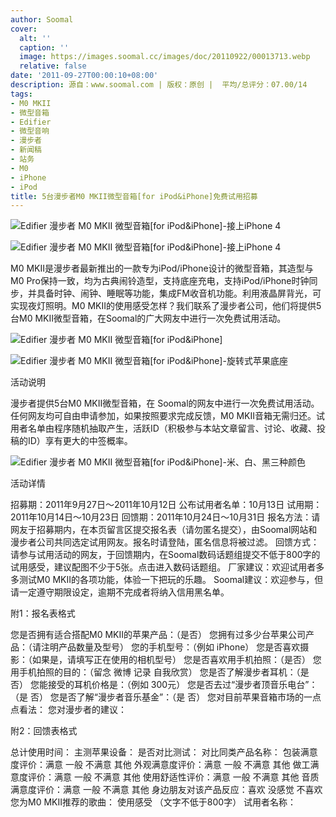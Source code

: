 ```yaml
---
author: Soomal
cover:
  alt: ''
  caption: ''
  image: https://images.soomal.cc/images/doc/20110922/00013713.webp
  relative: false
date: '2011-09-27T00:00:10+08:00'
description: 源自：www.soomal.com | 版权：原创 |  平均/总评分：07.00/14
tags:
- M0 MKII
- 微型音箱
- Edifier
- 微型音响
- 漫步者
- 新闻稿
- 站务
- M0
- iPhone
- iPod
title: 5台漫步者M0 MKII微型音箱[for iPod&iPhone]免费试用招募
---
```


![Edifier 漫步者 M0 MKII 微型音箱[for iPod&iPhone]-接上iPhone 4](https://images.soomal.cc/images/doc/20110922/00013713.webp)



![Edifier 漫步者 M0 MKII 微型音箱[for iPod&iPhone]-接上iPhone 4](https://images.soomal.cc/images/doc/20110922/00013714.webp)



M0 MKII是漫步者最新推出的一款专为iPod/iPhone设计的微型音箱，其造型与M0 Pro保持一致，均为古典闹铃造型，支持底座充电，支持iPod/iPhone时钟同步，并具备时钟、闹钟、睡眠等功能，集成FM收音机功能。利用液晶屏背光，可实现夜灯照明。M0 MKII的使用感受怎样？我们联系了漫步者公司，他们将提供5台M0 MKII微型音箱，在Soomal的广大网友中进行一次免费试用活动。



![Edifier 漫步者 M0 MKII 微型音箱[for iPod&iPhone]](https://images.soomal.cc/images/doc/20110922/00013712.webp)



![Edifier 漫步者 M0 MKII 微型音箱[for iPod&iPhone]-旋转式苹果底座](https://images.soomal.cc/images/doc/20110922/00013719.webp)



活动说明



漫步者提供5台M0 MKII微型音箱，在 Soomal的网友中进行一次免费试用活动。任何网友均可自由申请参加，如果按照要求完成反馈，M0 MKII音箱无需归还。试用者名单由程序随机抽取产生，活跃ID（积极参与本站文章留言、讨论、收藏、投稿的ID）享有更大的中签概率。



![Edifier 漫步者 M0 MKII 微型音箱[for iPod&iPhone]-米、白、黑三种颜色](https://images.soomal.cc/images/doc/20110926/00013807.webp)



活动详情



招募期：2011年9月27日～2011年10月12日
公布试用者名单：10月13日
试用期：2011年10月14日～10月23日
回馈期：2011年10月24日～10月31日
报名方法：请网友于招募期内，在本页留言区提交报名表（请勿匿名提交），由Soomal网站和漫步者公司共同选定试用网友。报名时请登陆，匿名信息将被过滤。
回馈方式：请参与试用活动的网友，于回馈期内，在Soomal数码话题组提交不低于800字的试用感受，建议配图不少于5张。点击进入数码话题组。
厂家建议：欢迎试用者多多测试M0 MKII的各项功能，体验一下把玩的乐趣。
Soomal建议：欢迎参与，但请一定遵守期限设定，逾期不完成者将纳入信用黑名单。



附1：报名表格式



您是否拥有适合搭配M0 MKII的苹果产品：（是否）
您拥有过多少台苹果公司产品：（请注明产品数量及型号）
您的手机型号：（例如 iPhone）
您是否喜欢摄影：（如果是，请填写正在使用的相机型号）
您是否喜欢用手机拍照：（是否） 
您用手机拍照的目的：（留念  微博  记录  自我欣赏）
您是否了解漫步者耳机：（是否） 
您能接受的耳机价格是：（例如 300元） 
您是否去过“漫步者顶音乐电台”：（是   否）
您是否了解“漫步者音乐基金”：（是   否）
您对目前苹果音箱市场的一点点看法： 
您对漫步者的建议：



附2：回馈表格式



总计使用时间：
主测苹果设备：
是否对比测试：
对比同类产品名称：
包装满意度评价：满意 一般 不满意 其他 
外观满意度评价：满意 一般 不满意 其他 
做工满意度评价：满意 一般 不满意 其他 
使用舒适性评价：满意 一般 不满意 其他
音质满意度评价：满意 一般 不满意 其他 
身边朋友对该产品反应：喜欢 没感觉 不喜欢 
您为M0 MKII推荐的歌曲：
使用感受 （文字不低于800字）
试用者名称：